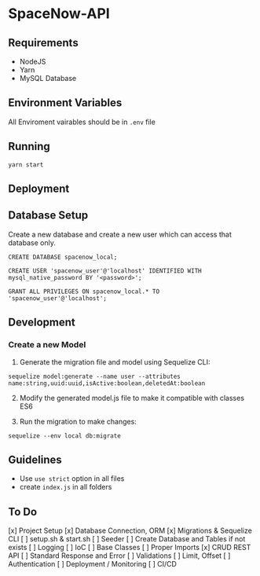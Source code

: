 # SpaceNow-API


## Requirements

- NodeJS
- Yarn
- MySQL Database



## Environment Variables

All Enviroment vairables should be in `.env` file





## Running

`yarn start`



## Deployment



## Database Setup

Create a new database and create a new user which can access that database only.

`CREATE DATABASE spacenow_local;`

`CREATE USER 'spacenow_user'@'localhost' IDENTIFIED WITH mysql_native_password BY '<password>';`

`GRANT ALL PRIVILEGES ON spacenow_local.* TO 'spacenow_user'@'localhost';`



## Development


### Create a new Model

1. Generate the migration file and model using Sequelize CLI:

`sequelize model:generate --name user --attributes name:string,uuid:uuid,isActive:boolean,deletedAt:boolean`

2. Modify the generated model.js file to make it compatible with classes ES6

3. Run the migration to make changes:

`sequelize --env local db:migrate`



## Guidelines

- Use `use strict` option in all files
- create `index.js` in all folders


## To Do

 [x] Project Setup
 [x] Database Connection, ORM
  [x] Migrations & Sequelize CLI
[ ] setup.sh & start.sh
[ ] Seeder
    [ ] Create Database and Tables if not exists
[ ] Logging
[ ] IoC
[ ] Base Classes
[ ] Proper Imports
[x] CRUD REST API
[ ] Standard Response and Error
[ ] Validations
[ ] Limit, Offset
[ ] Authentication
[ ] Deployment / Monitoring
[ ] CI/CD